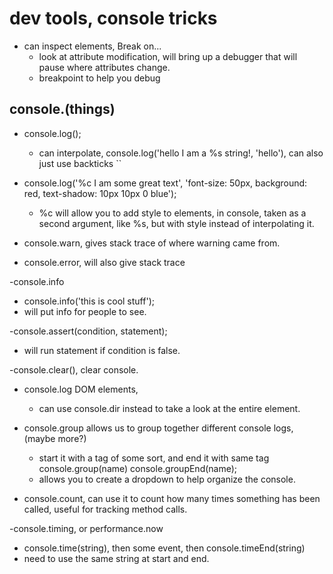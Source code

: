 # dev tools, console tricks
- can inspect elements, Break on... 
  - look at attribute modification, will bring up a debugger that will pause where attributes change.
  - breakpoint to help you debug

## console.(things)

- console.log();
  - can interpolate, console.log('hello I am a %s string!, 'hello'), can also just use backticks ``

- console.log('%c I am some great text', 'font-size: 50px, background: red, text-shadow: 10px 10px 0 blue');
  - %c will allow you to add style to elements, in console, taken as a second argument, like %s, but with style instead of interpolating it.

- console.warn, gives stack trace of where warning came from.
- console.error, will also give stack trace

-console.info
  - console.info('this is cool stuff');
  - will put info for people to see.

-console.assert(condition, statement);
  - will run statement if condition is false.

-console.clear(), clear console.

- console.log DOM elements, 
  - can use console.dir instead to take a look at the entire element.

- console.group allows us to group together different console logs, (maybe more?)
  - start it with a tag of some sort, and end it with same tag
  console.group(name)
  console.groupEnd(name);
  - allows you to create a dropdown to help organize the console.

- console.count, can use it to count how many times something has been called, useful for tracking method calls.

-console.timing, or performance.now
  - console.time(string), then some event, then console.timeEnd(string)
  - need to use the same string at start and end.
  
